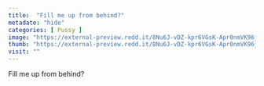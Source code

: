 ```yaml
---
title:  "Fill me up from behind?"
metadate: "hide"
categories: [ Pussy ]
image: "https://external-preview.redd.it/8Nu6J-vDZ-kpr6VGsK-Apr0nmVK96jiTywEIPcSqof4.jpg?auto=webp&s=8a2d086a4c47686fe5f1bda8faad1fb95c07272f"
thumb: "https://external-preview.redd.it/8Nu6J-vDZ-kpr6VGsK-Apr0nmVK96jiTywEIPcSqof4.jpg?width=1080&crop=smart&auto=webp&s=4353cc14a0b5aaba0f314c7d49b1ec37d9a2819c"
visit: ""
---
```

Fill me up from behind?
